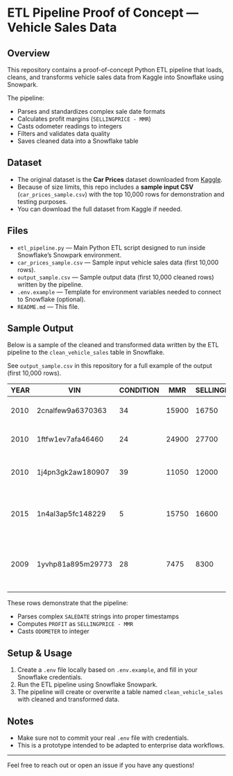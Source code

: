 # ETL Pipeline Proof of Concept — Vehicle Sales Data

## Overview
This repository contains a proof-of-concept Python ETL pipeline that loads, cleans, and transforms vehicle sales data from Kaggle into Snowflake using Snowpark.

The pipeline:
- Parses and standardizes complex sale date formats
- Calculates profit margins (`SELLINGPRICE - MMR`)
- Casts odometer readings to integers
- Filters and validates data quality
- Saves cleaned data into a Snowflake table

## Dataset
- The original dataset is the **Car Prices** dataset downloaded from [Kaggle](https://www.kaggle.com/datasets).
- Because of size limits, this repo includes a **sample input CSV** (`car_prices_sample.csv`) with the top 10,000 rows for demonstration and testing purposes.
- You can download the full dataset from Kaggle if needed.

## Files
- `etl_pipeline.py` — Main Python ETL script designed to run inside Snowflake’s Snowpark environment.
- `car_prices_sample.csv` — Sample input vehicle sales data (first 10,000 rows).
- `output_sample.csv` — Sample output data (first 10,000 cleaned rows) written by the pipeline.
- `.env.example` — Template for environment variables needed to connect to Snowflake (optional).
- `README.md` — This file.

## Sample Output

Below is a sample of the cleaned and transformed data written by the ETL pipeline to the `clean_vehicle_sales` table in Snowflake.

See `output_sample.csv` in this repository for a full example of the output (first 10,000 rows).

| YEAR | VIN                | CONDITION | MMR   | SELLINGPRICE | SALEDATE                     | MAKE       | MODEL          | TRIM             | BODY       | COLOR  | INTERIOR | TRANSMISSION | STATE | SELLER                                 | SALE_DATE                       | PROFIT | ODOMETER |
|------|--------------------|-----------|-------|--------------|-------------------------------|------------|----------------|------------------|------------|--------|----------|--------------|-------|---------------------------------------|--------------------------------|--------|----------|
| 2010 | 2cnalfew9a6370363  | 34        | 15900 | 16750        | 2015-06-16T02:30:00-07:00    | Chevrolet  | Equinox        | LTZ              | suv        | gray   | black    | automatic    | OH    | Stratton Auto Sales Inc             | 2015-06-16 02:30:00.000 -0700  | 850    | 28374    |
| 2010 | 1ftfw1ev7afa46460  | 24        | 24900 | 27700        | 2015-06-18T02:30:00-07:00    | Ford       | F-150          | Harley-Davidson | supercrew  | black  | red      | automatic    | MI    | Multi Auto Trading Inc             | 2015-06-18 02:30:00.000 -0700  | 2800   | 66985    |
| 2010 | 1j4pn3gk2aw180907  | 39        | 11050 | 12000        | 2015-06-18T05:00:00-07:00    | Jeep       | Liberty        | Renegade         | suv        | green  | gray     | automatic    | AZ    | First Investors Servicing Corp     | 2015-06-18 05:00:00.000 -0700  | 950    | 80537    |
| 2015 | 1n4al3ap5fc148229  | 5         | 15750 | 16600        | 2015-06-16T04:00:00-07:00    | Nissan     | Altima         | 2.5 S            | sedan      | brown  | black    | automatic    | MO    | Jack Schmitt Cadillac Oldsmobile Inc | 2015-06-16 04:00:00.000 -0700  | 850    | 6617     |
| 2009 | 1yvhp81a895m29773  | 28        | 7475  | 8300         | 2015-06-16T02:30:00-07:00    | Mazda      | Mazda6         | i Sport          | sedan      | blue   | black    | automatic    | OH    | Pauley Motor Car Co Preowned Vehicles Llc | 2015-06-16 02:30:00.000 -0700  | 825    | 77319    |

These rows demonstrate that the pipeline:
- Parses complex `SALEDATE` strings into proper timestamps
- Computes `PROFIT` as `SELLINGPRICE - MMR`
- Casts `ODOMETER` to integer

## Setup & Usage
1. Create a `.env` file locally based on `.env.example`, and fill in your Snowflake credentials.
2. Run the ETL pipeline using Snowflake Snowpark.
3. The pipeline will create or overwrite a table named `clean_vehicle_sales` with cleaned and transformed data.

## Notes
- Make sure not to commit your real `.env` file with credentials.
- This is a prototype intended to be adapted to enterprise data workflows.

---

Feel free to reach out or open an issue if you have any questions!
